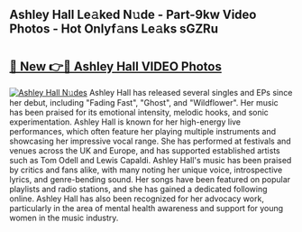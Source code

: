 ## Ashley Hall Le𝚊ked N𝚞de - Part-9kw Video Photos - Hot Onlyf𝚊ns Le𝚊ks sGZRu

# <h2><a href="http://ab69277.deff.icu/?id=Ashley+Hall">🔗 New 👉🔴 Ashley Hall VIDEO Photos</a></h2>

[![Ashley Hall N𝚞des](https://i.imgur.com/rIISA9y.gif)](http://ab69277.deff.icu/?id=Ashley+Hall)
Ashley Hall has released several singles and EPs since her debut, including "Fading Fast", "Ghost", and "Wildflower". Her music has been praised for its emotional intensity, melodic hooks, and sonic experimentation. Ashley Hall is known for her high-energy live performances, which often feature her playing multiple instruments and showcasing her impressive vocal range. She has performed at festivals and venues across the UK and Europe, and has supported established artists such as Tom Odell and Lewis Capaldi. Ashley Hall's music has been praised by critics and fans alike, with many noting her unique voice, introspective lyrics, and genre-bending sound. Her songs have been featured on popular playlists and radio stations, and she has gained a dedicated following online. Ashley Hall has also been recognized for her advocacy work, particularly in the area of mental health awareness and support for young women in the music industry.
